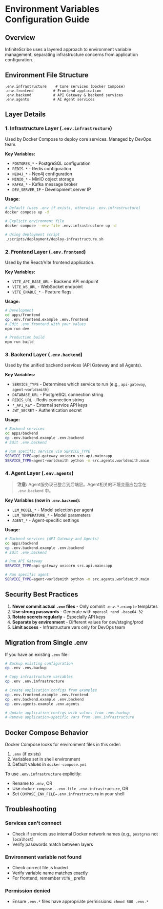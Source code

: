 # Environment Variables Configuration Guide

## Overview

InfiniteScribe uses a layered approach to environment variable management, separating infrastructure concerns from application configuration.

## Environment File Structure

```
.env.infrastructure    # Core services (Docker Compose)
.env.frontend         # Frontend application
.env.backend          # API Gateway & backend services  
.env.agents           # AI Agent services
```

## Layer Details

### 1. Infrastructure Layer (`.env.infrastructure`)

Used by Docker Compose to deploy core services. Managed by DevOps team.

**Key Variables:**
- `POSTGRES_*` - PostgreSQL configuration
- `REDIS_*` - Redis configuration
- `NEO4J_*` - Neo4j configuration
- `MINIO_*` - MinIO object storage
- `KAFKA_*` - Kafka message broker
- `DEV_SERVER_IP` - Development server IP

**Usage:**
```bash
# Default (uses .env if exists, otherwise .env.infrastructure)
docker compose up -d

# Explicit environment file
docker compose --env-file .env.infrastructure up -d

# Using deployment script
./scripts/deployment/deploy-infrastructure.sh
```

### 2. Frontend Layer (`.env.frontend`)

Used by the React/Vite frontend application.

**Key Variables:**
- `VITE_API_BASE_URL` - Backend API endpoint
- `VITE_WS_URL` - WebSocket endpoint
- `VITE_ENABLE_*` - Feature flags

**Usage:**
```bash
# Development
cd apps/frontend
cp .env.frontend.example .env.frontend
# Edit .env.frontend with your values
npm run dev

# Production build
npm run build
```

### 3. Backend Layer (`.env.backend`)

Used by the unified backend services (API Gateway and all Agents).

**Key Variables:**
- `SERVICE_TYPE` - Determines which service to run (e.g., `api-gateway`, `agent-worldsmith`)
- `DATABASE_URL` - PostgreSQL connection string
- `REDIS_URL` - Redis connection string
- `*_API_KEY` - External service API keys
- `JWT_SECRET` - Authentication secret

**Usage:**
```bash
# Backend services
cd apps/backend
cp .env.backend.example .env.backend
# Edit .env.backend

# Run specific service via SERVICE_TYPE
SERVICE_TYPE=api-gateway uvicorn src.api.main:app
SERVICE_TYPE=agent-worldsmith python -m src.agents.worldsmith.main
```

### 4. Agent Layer (`.env.agents`)

> **注意:** Agent服务现已整合到后端层。Agent相关的环境变量应包含在 `.env.backend` 中。

**Key Variables (now in `.env.backend`):**
- `LLM_MODEL_*` - Model selection per agent
- `LLM_TEMPERATURE_*` - Model parameters
- `AGENT_*` - Agent-specific settings

**Usage:**
```bash
# Backend services (API Gateway and Agents)
cd apps/backend
cp .env.backend.example .env.backend
# Edit .env.backend

# Run API Gateway
SERVICE_TYPE=api-gateway uvicorn src.api.main:app

# Run specific agent
SERVICE_TYPE=agent-worldsmith python -m src.agents.worldsmith.main
```

## Security Best Practices

1. **Never commit actual `.env` files** - Only commit `.env.*.example` templates
2. **Use strong passwords** - Generate with `openssl rand -base64 32`
3. **Rotate secrets regularly** - Especially API keys
4. **Separate by environment** - Different values for dev/staging/prod
5. **Limit access** - Infrastructure vars only for DevOps team

## Migration from Single .env

If you have an existing `.env` file:

```bash
# Backup existing configuration
cp .env .env.backup

# Copy infrastructure variables
cp .env .env.infrastructure

# Create application configs from examples
cp .env.frontend.example .env.frontend
cp .env.backend.example .env.backend
cp .env.agents.example .env.agents

# Update application configs with values from .env.backup
# Remove application-specific vars from .env.infrastructure
```

## Docker Compose Behavior

Docker Compose looks for environment files in this order:
1. `.env` (if exists)
2. Variables set in shell environment
3. Default values in `docker-compose.yml`

To use `.env.infrastructure` explicitly:
- Rename to `.env`, OR
- Use `docker compose --env-file .env.infrastructure`, OR
- Set `COMPOSE_ENV_FILE=.env.infrastructure` in your shell

## Troubleshooting

### Services can't connect
- Check if services use internal Docker network names (e.g., `postgres` not `localhost`)
- Verify passwords match between layers

### Environment variable not found
- Check correct file is loaded
- Verify variable name matches exactly
- For frontend, remember `VITE_` prefix

### Permission denied
- Ensure `.env.*` files have appropriate permissions: `chmod 600 .env.*`